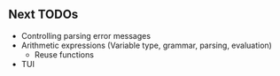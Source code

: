 ## Next TODOs

* Controlling parsing error messages
* Arithmetic expressions (Variable type, grammar, parsing, evaluation)
  * Reuse functions
* TUI
